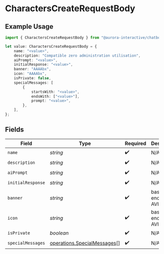# CharactersCreateRequestBody

## Example Usage

```typescript
import { CharactersCreateRequestBody } from "@aurora-interactive/chatbot-api-sdk/models/operations";

let value: CharactersCreateRequestBody = {
    name: "<value>",
    description: "Compatible zero administration utilisation",
    aiPrompt: "<value>",
    initialResponse: "<value>",
    banner: "AAAAbx",
    icon: "AAAAbx",
    isPrivate: false,
    specialMessages: [
        {
            startsWith: "<value>",
            endsWith: ["<value>"],
            prompt: "<value>",
        },
    ],
};
```

## Fields

| Field                                                                      | Type                                                                       | Required                                                                   | Description                                                                | Example                                                                    |
| -------------------------------------------------------------------------- | -------------------------------------------------------------------------- | -------------------------------------------------------------------------- | -------------------------------------------------------------------------- | -------------------------------------------------------------------------- |
| `name`                                                                     | *string*                                                                   | :heavy_check_mark:                                                         | N/A                                                                        |                                                                            |
| `description`                                                              | *string*                                                                   | :heavy_check_mark:                                                         | N/A                                                                        |                                                                            |
| `aiPrompt`                                                                 | *string*                                                                   | :heavy_check_mark:                                                         | N/A                                                                        |                                                                            |
| `initialResponse`                                                          | *string*                                                                   | :heavy_check_mark:                                                         | N/A                                                                        |                                                                            |
| `banner`                                                                   | *string*                                                                   | :heavy_check_mark:                                                         | base64-encoded AVIF image                                                  | AAAAbx                                                                     |
| `icon`                                                                     | *string*                                                                   | :heavy_check_mark:                                                         | base64-encoded AVIF image                                                  | AAAAbx                                                                     |
| `isPrivate`                                                                | *boolean*                                                                  | :heavy_check_mark:                                                         | N/A                                                                        |                                                                            |
| `specialMessages`                                                          | [operations.SpecialMessages](../../models/operations/specialmessages.md)[] | :heavy_check_mark:                                                         | N/A                                                                        |                                                                            |